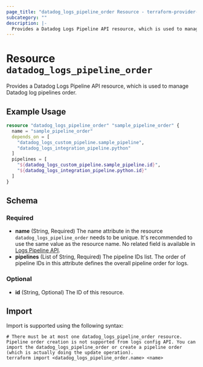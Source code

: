 ```yaml
---
page_title: "datadog_logs_pipeline_order Resource - terraform-provider-datadog"
subcategory: ""
description: |-
  Provides a Datadog Logs Pipeline API resource, which is used to manage Datadog log pipelines order.
---
```


# Resource `datadog_logs_pipeline_order`

Provides a Datadog Logs Pipeline API resource, which is used to manage Datadog log pipelines order.

## Example Usage

```terraform
resource "datadog_logs_pipeline_order" "sample_pipeline_order" {
  name = "sample_pipeline_order"
  depends_on = [
    "datadog_logs_custom_pipeline.sample_pipeline",
    "datadog_logs_integration_pipeline.python"
  ]
  pipelines = [
    "${datadog_logs_custom_pipeline.sample_pipeline.id}",
    "${datadog_logs_integration_pipeline.python.id}"
  ]
}
```

## Schema

### Required

- **name** (String, Required) The name attribute in the resource `datadog_logs_pipeline_order` needs to be unique. It's recommended to use the same value as the resource name. No related field is available in [Logs Pipeline API](https://docs.datadoghq.com/api/v1/logs-pipelines/#get-pipeline-order).
- **pipelines** (List of String, Required) The pipeline IDs list. The order of pipeline IDs in this attribute defines the overall pipeline order for logs.

### Optional

- **id** (String, Optional) The ID of this resource.

## Import

Import is supported using the following syntax:

```shell
# There must be at most one datadog_logs_pipeline_order resource. Pipeline order creation is not supported from logs config API. You can import the datadog_logs_pipeline_order or create a pipeline order (which is actually doing the update operation).
terraform import <datadog_logs_pipeline_order.name> <name>
```
